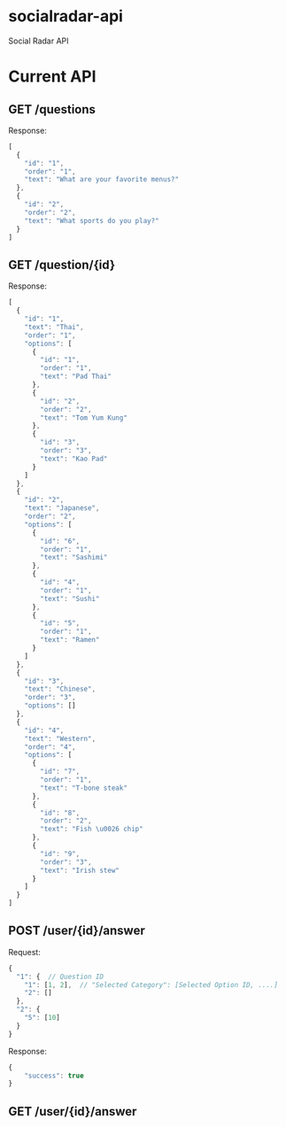 socialradar-api
===============

Social Radar API

Current API
===========

GET /questions
--------------
Response:
```javascript
[
  {
    "id": "1",
    "order": "1",
    "text": "What are your favorite menus?"
  },
  {
    "id": "2",
    "order": "2",
    "text": "What sports do you play?"
  }
]
```

GET /question/{id}
------------------
Response:
```javascript
[
  {
    "id": "1",
    "text": "Thai",
    "order": "1",
    "options": [
      {
        "id": "1",
        "order": "1",
        "text": "Pad Thai"
      },
      {
        "id": "2",
        "order": "2",
        "text": "Tom Yum Kung"
      },
      {
        "id": "3",
        "order": "3",
        "text": "Kao Pad"
      }
    ]
  },
  {
    "id": "2",
    "text": "Japanese",
    "order": "2",
    "options": [
      {
        "id": "6",
        "order": "1",
        "text": "Sashimi"
      },
      {
        "id": "4",
        "order": "1",
        "text": "Sushi"
      },
      {
        "id": "5",
        "order": "1",
        "text": "Ramen"
      }
    ]
  },
  {
    "id": "3",
    "text": "Chinese",
    "order": "3",
    "options": []
  },
  {
    "id": "4",
    "text": "Western",
    "order": "4",
    "options": [
      {
        "id": "7",
        "order": "1",
        "text": "T-bone steak"
      },
      {
        "id": "8",
        "order": "2",
        "text": "Fish \u0026 chip"
      },
      {
        "id": "9",
        "order": "3",
        "text": "Irish stew"
      }
    ]
  }
]
```

POST /user/{id}/answer
----------------------
Request: 
```javascript
{
  "1": {  // Question ID
    "1": [1, 2],  // "Selected Category": [Selected Option ID, ....]
    "2": []
  },
  "2": {
    "5": [10]
  }
}
```

Response:
```javascript
{
	"success": true
}
```

GET /user/{id}/answer
---------------------

